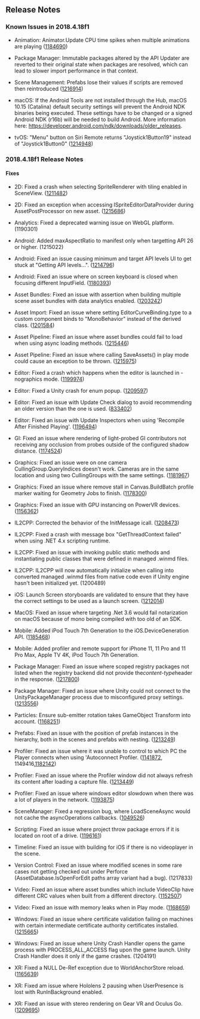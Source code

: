 ## Release Notes

### Known Issues in 2018.4.18f1

-   Animation: Animator.Update CPU time spikes when multiple animations are playing ([1184690](https://issuetracker.unity3d.com/issues/animator-dot-update-cpu-time-spikes-when-multiple-animations-are-playing))

-   Package Manager: Immutable packages altered by the API Updater are reverted to their original state when packages are resolved, which can lead to slower import performance in that context.

-   Scene Management: Prefabs lose their values if scripts are removed then reintroduced ([1216914](https://issuetracker.unity3d.com/issues/prefabs-lose-their-values-if-scripts-are-removed-then-reintroduced))

-   macOS: If the Android Tools are not installed through the Hub, macOS 10.15 (Catalina) default security settings will prevent the Android NDK binaries being executed. These settings have to be changed or a signed Android NDK (r16b) will be needed to build Android. More information here: https://developer.android.com/ndk/downloads/older_releases.

-   tvOS: \"Menu\" button on Siri Remote returns \"Joystick1Button19\" instead of \"Joystick1Button0\" ([1214948](https://issuetracker.unity3d.com/issues/tvos-menu-button-on-siri-remote-returns-joystick1button19-instead-of-joystick1button0))

### 2018.4.18f1 Release Notes

#### Fixes

-   2D: Fixed a crash when selecting SpriteRenderer with tiling enabled in SceneView. ([1211482](https://issuetracker.unity3d.com/issues/crash-on-memory-allocation-when-double-clicking-a-sprite-which-size-is-reassigned-in-ondrawgizmos))

-   2D: Fixed an exception when accessing ISpriteEditorDataProvider during AssetPostProcessor on new asset. ([1215686](https://issuetracker.unity3d.com/issues/initialising-ispriteeditordataprovider-results-in-null-reference-exception))

-   Analytics: Fixed a deprecated warning issue on WebGL platform. (1190301)

-   Android: Added maxAspectRatio to manifest only when targetting API 26 or higher. (1215022)

-   Android: Fixed an issue causing minimum and target API levels UI to get stuck at \"Getting API levels\...\". ([1214796](https://issuetracker.unity3d.com/issues/android-minimum-api-level-and-target-api-level-lists-are-empty-when-there-is-no-internet-connection))

-   Android: Fixed an issue where on screen keyboard is closed when focusing different InputField. ([1180393](https://issuetracker.unity3d.com/issues/android-on-screen-keyboard-is-closed-when-focusing-different-inputfield))

-   Asset Bundles: Fixed an issue with assertion when building multiple scene asset bundles with data analytics enabled. ([1203242](https://issuetracker.unity3d.com/issues/building-asset-bundles-causes-an-assertion-pluginappendices-dot-size-equals-1-on-the-editor))

-   Asset Import: Fixed an issue where setting EditorCurveBinding.type to a custom component binds to \"MonoBehavior\" instead of the derived class. ([1201584](https://issuetracker.unity3d.com/issues/setting-editorcurvebinding-dot-type-to-a-custom-component-bind-to-monobehavior-instead-of-the-derived-class))

-   Asset Pipeline: Fixed an issue where asset bundles could fail to load when using async loading methods. ([1215446](https://issuetracker.unity3d.com/issues/asset-bundles-fail-to-load-when-using-async-loading-methods))

-   Asset Pipeline: Fixed an issue where calling SaveAssets() in play mode could cause an exception to be thrown. ([1215975](https://issuetracker.unity3d.com/issues/assetdatabase-dot-saveassets-throws-an-exception-the-specified-path-is-not-of-a-legal-form-empty-while-in-play-mode))

-   Editor: Fixed a crash which happens when the editor is launched in -nographics mode. ([1199974](https://issuetracker.unity3d.com/issues/batchmode-with-nographics-crashes-on-guiview-createrenderview-when-checking-layout))

-   Editor: Fixed a Unity crash for enum popup. ([1209597](https://issuetracker.unity3d.com/issues/editor-crashes-silently-when-assertion-is-not-met-after-calling-editorguilayout-dot-enumpopup))

-   Editor: Fixed an issue with Update Check dialog to avoid recommending an older version than the one is used. ([833402](https://issuetracker.unity3d.com/issues/unity-update-dialog-suggests-an-older-version))

-   Editor: Fixed an issue with Update Inspectors when using \'Recompile After Finished Playing\'. ([1196494](https://issuetracker.unity3d.com/issues/inspector-window-fails-to-update-when-saving-a-script-with-recompile-after-finished-playing-setting-applied-during-playmode))

-   GI: Fixed an issue where rendering of light-probed GI contributors not receiving any occlusion from probes outside of the configured shadow distance. ([1174524](https://issuetracker.unity3d.com/issues/subtractive-mixed-lighting-used-with-a-static-shadows-only-object-changes-when-reloading-the-scene-or-entering-play-mode))

-   Graphics: Fixed an issue were on one camera CullingGroup.QueryIndices doesn\'t work. Cameras are in the same location and using two CullingGroups with the same settings. ([1181967](https://issuetracker.unity3d.com/issues/cullinggroup-dot-queryindices-only-returns-results-for-one-camera))

-   Graphics: Fixed an issue where remove stall in Canvas.BuildBatch profile marker waiting for Geometry Jobs to finish. ([1178300](https://issuetracker.unity3d.com/issues/semaphore-dot-waitforsignal-causes-a-slow-editor-when-entering-play-mode))

-   Graphics: Fixed an issue with GPU instancing on PowerVR devices. ([1156362](https://issuetracker.unity3d.com/issues/android-glsl-unexpected-struct-parameter-errors-when-using-drawmeshinstanced-on-powervr-gpu))

-   IL2CPP: Corrected the behavior of the InitMessage icall. ([1208473](https://issuetracker.unity3d.com/issues/ios-player-crashes-when-using-dns-dot-endgethostaddresses-and-unloadunusedassets))

-   IL2CPP: Fixed a crash with message box \"GetThreadContext failed\" when using .NET 4.x scripting runtime.

-   IL2CPP: Fixed an issue with invoking public static methods and instantiating public classes that were defined in managed .winmd files.

-   IL2CPP: IL2CPP will now automatically initialize when calling into converted managed .winmd files from native code even if Unity engine hasn\'t been initialized yet. (1200489)

-   iOS: Launch Screen storyboards are validated to ensure that they have the correct settings to be used as a launch screen. ([1212014](https://issuetracker.unity3d.com/issues/ios-application-crashes-on-launch-if-storyboard-is-used-as-launch-screen))

-   MacOS: Fixed an issue where targeting .Net 3.6 would fail notarization on macOS because of mono being compiled with too old of an SDK.

-   Mobile: Added iPod Touch 7th Generation to the iOS.DeviceGeneration API. ([1185468](https://issuetracker.unity3d.com/issues/ios-seventh-generation-ipod-touch-is-not-recognized-using-device-dot-generation))

-   Mobile: Added profiler and remote support for iPhone 11, 11 Pro and 11 Pro Max, Apple TV 4K, iPod Touch 7th Generation.

-   Package Manager: Fixed an issue where scoped registry packages not listed when the registry backend did not provide the*content-type*header in the response. ([1217800](https://issuetracker.unity3d.com/issues/2019-dot-3-package-manager-does-not-list-packages-from-scoped-registries))

-   Package Manager: Fixed an issue where Unity could not connect to the UnityPackageManager process due to misconfigured proxy settings. ([1213556](https://issuetracker.unity3d.com/issues/as-a-user-i-want-unity-to-be-able-to-connect-to-upm-without-having-to-customize-unity-noproxy))

-   Particles: Ensure sub-emitter rotation takes GameObject Transform into account. ([1168251](https://issuetracker.unity3d.com/issues/sub-emitter-created-particle-systems-rotation-is-inconsistent-when-rotating-the-main-particle-system))

-   Prefabs: Fixed an issue with the position of prefab instances in the hierarchy, both in the scenes and prefabs with nesting. ([1213249](https://issuetracker.unity3d.com/issues/prefab-hierarchy-is-reordered-after-upgrading-a-project-to-a-newer-version-of-unity))

-   Profiler: Fixed an issue where it was unable to control to which PC the Player connects when using \'Autoconnect Profiler. ([1141872](https://issuetracker.unity3d.com/issues/player-profiler-profiler-keeps-connecting-to-the-same-player-even-if-its-not-restarted), 1149416,[1182142](https://issuetracker.unity3d.com/issues/unable-to-control-to-which-pc-the-player-connects-when-using-autoconnect-profiler))

-   Profiler: Fixed an issue where the Profiler window did not always refresh its content after loading a capture file. ([1213449](https://issuetracker.unity3d.com/issues/profiler-data-does-not-automatically-refresh-when-loaded-from-a-file))

-   Profiler: Fixed an issue where windows editor slowdown when there was a lot of players in the network. ([1193875](https://issuetracker.unity3d.com/issues/profiling-the-editor-while-running-a-development-build-causes-a-flood-of-udp-packets))

-   SceneManager: Fixed a regression bug, where LoadSceneAsync would not cache the asyncOperations callbacks. ([1049526](https://issuetracker.unity3d.com/issues/after-loading-editorapplication-dot-loadlevelasyncinplaymode-the-subscribed-completed-event-doesnt-triggers))

-   Scripting: Fixed an issue where project throw package errors if it is located on root of a drive. ([1196161](https://issuetracker.unity3d.com/issues/having-a-project-in-the-root-directory-of-a-drive-causes-directorynotfoundexception-errors))

-   Timeline: Fixed an issue with building for iOS if there is no videoplayer in the scene.

-   Version Control: Fixed an issue where modified scenes in some rare cases not getting checked out under Perforce (AssetDatabase.IsOpenForEdit paths array variant had a bug). (1217833)

-   Video: Fixed an issue where asset bundles which include VideoClip have different CRC values when built from a different directory. ([1152507](https://issuetracker.unity3d.com/issues/asset-bundles-which-include-videoclip-have-different-crc-values-when-built-from-a-different-directory))

-   Video: Fixed an issue with memory leaks when in Play mode. ([1168659](https://issuetracker.unity3d.com/issues/videoplayer-leaks-memory-when-in-play-mode))

-   Windows: Fixed an issue where certificate validation failing on machines with certain intermediate certificate authority certificates installed. ([1215665](https://issuetracker.unity3d.com/issues/unitywebrequest-fails-to-verify-certificate-when-lets-encrypt-authority-x1-certificate-is-present-in-system-trust-store))

-   Windows: Fixed an issue where Unity Crash Handler opens the game process with PROCESS_ALL_ACCESS flag upon the game launch. Unity Crash Handler does it only if the game crashes. (1204191)

-   XR: Fixed a NULL De-Ref exception due to WorldAnchorStore reload. ([1165639](https://issuetracker.unity3d.com/issues/hololens-worldanchorstore-throws-an-argumentnullexception-when-calling-save-method))

-   XR: Fixed am issue where Hololens 2 pausing when UserPresence is lost with RunInBackground enabled.

-   XR: Fixed an issue with stereo rendering on Gear VR and Oculus Go. ([1209695](https://issuetracker.unity3d.com/issues/stereoscopic-rendering-broken-on-2019-dot-2-14-plus-on-oculus-go))

